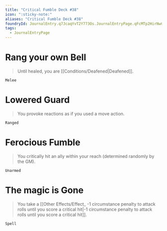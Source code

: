 ```yaml
---
title: "Critical Fumble Deck #38"
icon: ":sticky-note:"
aliases: "Critical Fumble Deck #38"
foundryId: JournalEntry.q7JcaqYvT2Y773Os.JournalEntryPage.qFcMTp2HirNwCf5g
tags:
  - JournalEntryPage
---
```

# Rang your own Bell

> Until healed, you are [[Conditions/Deafened|Deafened]].

`Melee`

# Lowered Guard

> You provoke reactions as if you used a move action.

`Ranged`

# Ferocious Fumble

> You critically hit an ally within your reach (determined randomly by the GM).

`Unarmed`

# The magic is Gone

> You take a [[Other Effects/Effect_ -1 circumstance penalty to attack rolls until you score a critical hit|-1 circumstance penalty to attack rolls until you score a critical hit]].

`Spell`